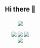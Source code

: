 <h2 align="center">
  Hi there 👋<br><br>
  <img src="https://count.getloli.com/get/@OwXi?theme=rule34"/><br>
</h2>
<p align="center">
  <img src="https://img.shields.io/badge/Discord-Nack%230741-blue">
  <img src="https://img.shields.io/badge/Jabber-nack%40404.city-orange">
  <img src="https://img.shields.io/badge/LINE-xalrof-green"><br>
  <img src="https://discord.c99.nl/widget/theme-2/373412590136721408.png"><br>
</p>
